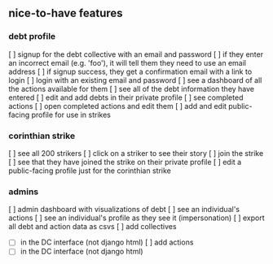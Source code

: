 ## nice-to-have features

### debt profile
[ ] signup for the debt collective with an email and password
[ ] if they enter an incorrect email (e.g. 'foo'), it will tell them they need to use an email address
[ ] if signup success, they get a confirmation email with a link to login
[ ] login with an existing email and password
[ ] see a dashboard of all the actions available for them
[ ] see all of the debt information they have entered
[ ] edit and add debts in their private profile
[ ] see completed actions
[ ] open completed actions and edit them
[ ] add and edit public-facing profile for use in strikes

### corinthian strike
[ ] see all 200 strikers
[ ] click on a striker to see their story
[ ] join the strike
[ ] see that they have joined the strike on their private profile
[ ] edit a public-facing profile just for the corinthian strike

### admins
[ ] admin dashboard with visualizations of debt
[ ] see an individual's actions
[ ] see an individual's profile as they see it (impersonation)
[ ] export all debt and action data as csvs
[ ] add collectives
  - [ ] in the DC interface (not django html)
[ ] add actions
  - [ ] in the DC interface (not django html)

